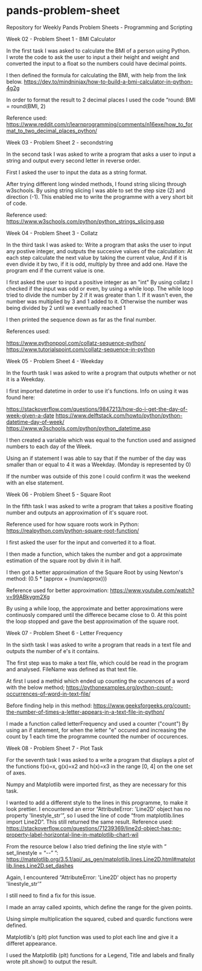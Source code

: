 # pands-problem-sheet
Repository for Weekly Pands Problem Sheets - Programming and Scripting

Week 02 - Problem Sheet 1 - BMI Calculator

In the first task I was asked to calculate the BMI of a person using Python.  
I wrote the code to ask the user to input a their height and weight and converted the input to a float so 
the numbers could have decimal points.

I then defined the formula for calculating the BMI, with help from the link below.
https://dev.to/mindninjax/how-to-build-a-bmi-calculator-in-python-4g2g

In order to format the result to 2 decimal places I used the code “round: BMI = round(BMI, 2)

Reference used:
https://www.reddit.com/r/learnprogramming/comments/n16exe/how_to_format_to_two_decimal_places_python/




Week 03 - Problem Sheet 2 - secondstring

In the second task I was asked to write a program that asks a user to input a string and output every second letter in reverse order.

First I asked the user to input the data as a string format. 

After trying different long winded methods, I found string slicing through w3schools.  By using string slicing I was able to set the step size (2) and direction (-1).  This enabled me to write the programme with a very short bit of code.

Reference used:
https://www.w3schools.com/python/python_strings_slicing.asp




Week 04 - Problem Sheet 3 - Collatz

In the third task I was asked to: 
Write a program that asks the user to input any postive integer,
and outputs the succesive values of the calculation:
At each step calculate the next value by taking the current value,
And if it is even divide it by two, if it is odd, multiply by three and add one.
Have the program end if the current value is one.

I first asked the user to input a positive integer as an "int"
By using collatz I checked if the input was odd or even, by using a while loop.
The while loop tried to divide the number by 2 if it was greater than 1.
If it wasn't even, the number was multiplied by 3 and 1 added to it.
Otherwise the number was being divided by 2 until we eventually reached 1

I then printed the sequence down as far as the final number.

References used:

https://www.pythonpool.com/collatz-sequence-python/
https://www.tutorialspoint.com/collatz-sequence-in-python





Week 05 - Problem Sheet 4 - Weekday

In the fourth task I was asked to write a program that outputs whether or not it is a Weekday.

I first imported datetime in order to use it's functions.  Info on using it was found here:

https://stackoverflow.com/questions/9847213/how-do-i-get-the-day-of-week-given-a-date
https://www.delftstack.com/howto/python/python-datetime-day-of-week/
https://www.w3schools.com/python/python_datetime.asp

I then created a variable which was equal to the function used and assigned numbers to each day of the Week.

Using an if statement I was able to say that if the number of the day was smaller than or equal to 4 it was a Weekday. (Monday is represented by 0)

If the number was outside of this zone I could confirm it was the weekend with an else statement.





Week 06 - Problem Sheet 5 - Square Root

In the fifth task I was asked to write a program that takes a positive floating number and outputs
an approximation of it's square root.

Reference used for how square roots work in Python:
https://realpython.com/python-square-root-function/

I first asked the user for the input and converted it to a float.

I then made a function, which takes the number and got a approximate estimation of the square root by divin
it in half.

I then got a better approximation  of the Square Root by using Newton's method: 
(0.5 * (approx + (num/approx)))

Reference used for better approximation:
https://www.youtube.com/watch?v=99ABkygm2Xg

By using a while loop, the approximate and better approximations were continuosly compared until the differece became close to 0.
At this point the loop stopped and gave the best approximation of the square root.  





Week 07 - Problem Sheet 6 - Letter Frequency

In the sixth task I was asked to write a program that reads in a text file and outputs the number of e's it contains.

The first step was to make a text file, which could be read in the program and analysed.
FileName was defined as that text file.

At first I used a methid which ended up counting the ocurences of a word with the below method;
https://pythonexamples.org/python-count-occurrences-of-word-in-text-file/

Before finding help in this method:
https://www.geeksforgeeks.org/count-the-number-of-times-a-letter-appears-in-a-text-file-in-python/

I made a function called letterFrequency and used a counter ("count") 
By using an if statement, for when the letter "e" occured
and increasing the count by 1 each time the programme counted the number of occurences.





Week 08 - Problem Sheet 7 - Plot Task

For the seventh task I was asked to a write a program that displays a plot of the functions 
f(x)=x, g(x)=x2 and h(x)=x3 in the range [0, 4] on the one set of axes.

Numpy and Matplotlib were imported first, as they are necessary for this task.

I wanted to add a different style to the lines in this programme, to make it look prettier.  I encountered an error “AttributeError: 'Line2D' object has no property 'linestyle_str'”, so I used the line of code “from matplotlib.lines import Line2D”.  This still returned the same result.
Reference used:
https://stackoverflow.com/questions/71239369/line2d-object-has-no-property-label-horizontal-line-in-matplotlib-chart-wil

From the resource below I also tried defining the line style with “ set_linestyle = “--” ”:
https://matplotlib.org/3.5.1/api/_as_gen/matplotlib.lines.Line2D.html#matplotlib.lines.Line2D.set_dashes

Again, I encountered “AttributeError: 'Line2D' object has no property 'linestyle_str'”

I still need to find a fix for this issue.

I made an array called xpoints, which define the range for the given points. 

Using simple multiplication the squared, cubed and quardic functions were defined.  

Matplotlib's (plt) plot function was used to plot each line and give it a differet appearance.

I used the Matplotlib (plt) functions for a Legend, Title and labels and finally wrote plt.show() to output the result.





